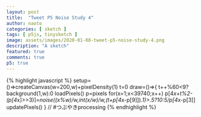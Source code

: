 ```yaml
---
layout: post
title:  "Tweet P5 Noise Study 4"
author: naoto
categories: [ sketch ]
tags: [ p5js, tinysketch ]
image: assets/images/2020-01-08-tweet-p5-noise-study-4.png
description: "A sketch"
featured: true
comments: true
p5: true
---
```


<div id = "p5sketch">
  <!-- p5 instance will be created here -->
</div>

{% highlight javascript %}
setup=()=>createCanvas(w=200,w)+pixelDensity(1)
t=0
draw=()=>{
t++%60<9?background(1,w):0
loadPixels()
p=pixels
for(x=1;x<39740;x++)
p[4*x+t%2-(p[4*x]>>3)]*=noise((x%w)/w,int(x/w)/w,(t+p[4*x-p[9]])*.1)>.5?10:5/p[4*x-p[3]]
updatePixels()
}
// #つぶやきprocessing
{% endhighlight %}

<script>
setup=()=>createCanvas(w=200,w).parent("p5sketch")+pixelDensity(1)
t=0
draw=()=>{
t++%60<9?background(1,w):0
loadPixels()
p=pixels
for(x=1;x<39740;x++)
p[4*x+t%2-(p[4*x]>>3)]*=noise((x%w)/w,int(x/w)/w,(t+p[4*x-p[9]])*.1)>.5?10:5/p[4*x-p[3]]
updatePixels()
}
</script>